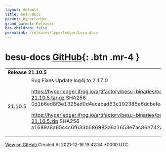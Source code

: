 ```yaml
---
layout: default
title: besu-docs
parent: Hyperledger
grand_parent: Releases
has_children: false
permalink: /releases/hyperledger/besu-docs
---
```


# besu-docs <span class="fs-3 right-align">[GitHub](https://github.com/hyperledger/besu-docs){: .btn .mr-4 }</span>


<div>
    <table>
        <tr>
            <td colspan="2">
                <b>
                    Release 21.10.5
                </b>
            </td>
        </tr>
        <tr>
            <td>
                <span class="chip">
                    21.10.5
                </span>
            </td>
            <td>
                Bug Fixes
Update log4j to 2.17.0

https://hyperledger.jfrog.io/artifactory/besu-binaries/besu/21.10.5/besu-21.10.5.tar.gz SHA256 0d1b6ed8f3e1325ad0d4acabad63c192385e6dcbefe40dc6b647e8ad106445a8

https://hyperledger.jfrog.io/artifactory/besu-binaries/besu/21.10.5/besu-21.10.5.zip SHA256 a1689a8a65c4c6f633b686983a6a1653e7ac86e742ad2ec6351176482d6e0c57
            </td>
        </tr>
    </table>
    <a href="https://github.com/hyperledger/besu-docs/releases/tag/21.10.5" class=".btn">
        View on GitHub
    </a>
    <span class="right-align">
        Created At 2021-12-16 19:42:34 +0000 UTC
    </span>
</div>

